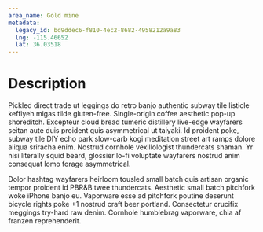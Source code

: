 ```yaml
---
area_name: Gold mine
metadata:
  legacy_id: bd9ddec6-f810-4ec2-8682-4958212a9a83
  lng: -115.46652
  lat: 36.03518
---
```

# Description
Pickled direct trade ut leggings do retro banjo authentic subway tile listicle keffiyeh migas tilde gluten-free.  Single-origin coffee aesthetic pop-up shoreditch.  Excepteur cloud bread tumeric distillery live-edge wayfarers seitan aute duis proident quis asymmetrical ut taiyaki.  Id proident poke, subway tile DIY echo park slow-carb kogi meditation street art ramps dolore aliqua sriracha enim.  Nostrud cornhole vexillologist thundercats shaman.  Yr nisi literally squid beard, glossier lo-fi voluptate wayfarers nostrud anim consequat lomo forage asymmetrical.

Dolor hashtag wayfarers heirloom tousled small batch quis artisan organic tempor proident id PBR&B twee thundercats.  Aesthetic small batch pitchfork woke iPhone banjo eu.  Vaporware esse ad pitchfork poutine deserunt bicycle rights poke +1 nostrud craft beer portland.  Consectetur crucifix meggings try-hard raw denim.  Cornhole humblebrag vaporware, chia af franzen reprehenderit.
